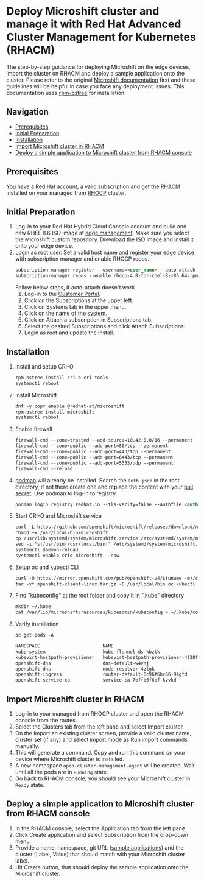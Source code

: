# Deploy Microshift cluster and manage it with Red Hat Advanced Cluster Management for Kubernetes (RHACM)

The step-by-step guidance for deploying Microshift on the edge devices, import the cluster on RHACM and deploy a sample application onto the cluster. Please refer to 
the original [Microshift documentation](https://microshift.io/docs/getting-started/) first and these guidelines will be helpful in case you face any deployment issues.
This documentation uses [rpm-ostree](https://rpm-ostree.readthedocs.io/en/stable/) for installation.

## Navigation

- [Prerequisites](#prerequisites)
- [Initial Preparation](#initial-preparation)
- [Installation](#installation)
- [Import Microshift cluster in RHACM](#import-microshift-cluster-in-rhacm)
- [Deploy a simple application to Microshift cluster from RHACM console](#deploy-a-simple-application-to-microshift-cluster-from-rhacm-console)

## Prerequisites

You have a Red Hat account, a valid subscription and get the 
[RHACM](https://access.redhat.com/documentation/en-us/red_hat_advanced_cluster_management_for_kubernetes/2.6/html/install/index) installed on your managed from
[RHOCP](https://access.redhat.com/documentation/en-us/openshift_container_platform/4.11/html/installing/index) cluster.

## Initial Preparation

1. Log-in to your Red Hat Hybrid Cloud Console account and build and new RHEL 8.6 ISO image at [edge management](https://console.redhat.com/edge/manage-images). 
Make sure you select the Microshift custom repository. Download the ISO image and install it onto your edge device.
2. Login as root user. Set a valid host name and register your edge device with subscription manager and enable RHOCP repos.
   ```markdown
   subscription-manager register --username=<user_name> --auto-attach
   subscription-manager repos --enable rhocp-4.8-for-rhel-8-x86_64-rpms
   ```
   Follow below steps, if auto-attach doesn't work.
   1. Log-in to the [Customer Portal](https://access.redhat.com/front).
   2. Click on the Subscriptions at the upper left.
   3. Click on Systems tab in the upper menu.
   4. Click on the name of the system.
   5. Click on Attach a subscription in Subscriptions tab.
   6. Select the desired Subscriptions and click Attach Subscriptions.
   7. Login as root and update the install.

## Installation

1. Install and setup CRI-O
   ```markdown
   rpm-ostree install cri-o cri-tools
   systemctl reboot
   ```
2. Install Microshift
   ```markdown
   dnf -y copr enable @redhat-et/microshift
   rpm-ostree install microshift
   systemctl reboot
   ```
3. Enable firewall
   ```markdown
   firewall-cmd --zone=trusted --add-source=10.42.0.0/16 --permanent
   firewall-cmd --zone=public --add-port=80/tcp --permanent
   firewall-cmd --zone=public --add-port=443/tcp --permanent
   firewall-cmd --zone=public --add-port=6443/tcp --permanent
   firewall-cmd --zone=public --add-port=5353/udp --permanent
   firewall-cmd --reload
   ```
4. [podman](https://podman.io/) will already be installed. Search the `auth.json` in the root directory, if not there create one and replace the content
   with your [pull secret](https://cloud.redhat.com/openshift/install/pull-secret). Use podman to log-in to registry.
   ```markdown
   podman login registry.redhat.io --tls-verify=false --authfile <authfile_path>
   ```
5. Start CRI-O and Microshift service
   ```markdown
   curl -L https://github.com/openshift/microshift/releases/download/nightly/microshift-linux-amd64 > /usr/local/bin/microshift
   chmod +x /usr/local/bin/microshift
   cp /usr/lib/systemd/system/microshift.service /etc/systemd/system/microshift.service
   sed -i "s|/usr/bin|/usr/local/bin|" /etc/systemd/system/microshift.service
   systemctl daemon-reload
   systemctl enable crio microshift --now
   ``` 
6. Setup oc and kubectl CLI
   ```markdown
   curl -O https://mirror.openshift.com/pub/openshift-v4/$(uname -m)/clients/ocp/stable/openshift-client-linux.tar.gz
   tar -xf openshift-client-linux.tar.gz -C /usr/local/bin oc kubectl
   ```
7. Find "kubeconfig" at the root folder and copy it in ".kube" directory
   ```markdown
   mkdir ~/.kube
   cat /var/lib/microshift/resources/kubeadmin/kubeconfig > ~/.kube/config
   ```
8. Verify installation
    ```markdown
    oc get pods -A
   
    NAMESPACE                       NAME                                  READY   STATUS    RESTARTS   AGE
    kube-system                     kube-flannel-ds-kbztk                 1/1     Running   0          10m
    kubevirt-hostpath-provisioner   kubevirt-hostpath-provisioner-4f28f   1/1     Running   0          6m29s
    openshift-dns                   dns-default-w4vnj                     2/2     Running   0          10m
    openshift-dns                   node-resolver-4zlgk                   1/1     Running   0          10m
    openshift-ingress               router-default-6c96f6bc66-94gfd       1/1     Running   0          10m
    openshift-service-ca            service-ca-7bffb6f6bf-kvvkd           1/1     Running   0          10m
    ```

## Import Microshift cluster in RHACM

1. Log-in to your managed from RHOCP cluster and open the RHACM console from the routes.
2. Select the Clusters tab from the left pane and select Import cluster.
3. On the Import an existing cluster screen, provide a valid cluster name, cluster set (if any) and select import mode as Run import commands manually.
4. This will generate a command. Copy and run this command on your device where Microshift cluster is installed.
5. A new namespace `open-cluster-management-agent` will be created. Wait until all the pods are in `Running` state.
6. Go back to RHACM console, you should see your Microshift cluster in `Ready` state.

## Deploy a simple application to Microshift cluster from RHACM console

1. In the RHACM console, select the Application tab from the left pane.
2. Click Create application and select Subscription from the drop-down menu.
3. Provide a name, namespace, git URL ([sample applications](https://github.com/stolostron/application-samples)) and the cluster (Label, Value) that should match with 
your Microshift cluster label.
4. Hit Create button, that should deploy the sample application onto the Microshift cluster.